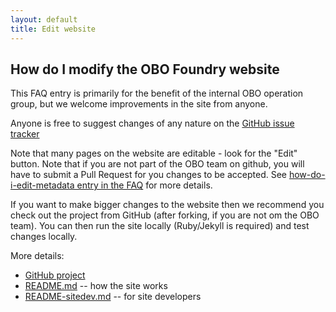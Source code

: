 ```yaml
---
layout: default
title: Edit website
---
```


## How do I modify the OBO Foundry website

This FAQ entry is primarily for the benefit of the internal OBO
operation group, but we welcome improvements in the site from anyone.

Anyone is free to suggest changes of any nature on the [GitHub issue tracker](https://github.com/OBOFoundry/OBOFoundry.github.io/issues)

Note that many pages on the website are editable - look for the "Edit"
button. Note that if you are not part of the OBO team on github, you
will have to submit a Pull Request for you changes to be accepted. See
[how-do-i-edit-metadata entry in the FAQ](how-do-i-edit-metadata.html)
for more details.

If you want to make bigger changes to the website then we recommend
you check out the project from GitHub (after forking, if you are not
om the OBO team). You can then run the site locally (Ruby/Jekyll is
required) and test changes locally.

More details:

 * [GitHub project](https://github.com/OBOFoundry/OBOFoundry.github.io/)
 * [README.md](https://github.com/OBOFoundry/OBOFoundry.github.io/blob/master/README.md) -- how the site works
 * [README-sitedev.md](https://github.com/OBOFoundry/OBOFoundry.github.io/blob/master/README-sitedev.md) -- for site developers

